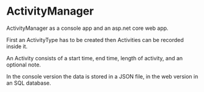 # ActivityManager

ActivityManager as a console app and an asp.net core web app.

First an ActivityType has to be created then Activities can be recorded inside it.

An Activity consists of a start time, end time, length of activity, and an optional note. 

In the console version the data is stored in a JSON file, in the web version in an SQL database.